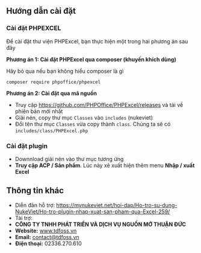 ## Hướng dẫn cài đặt
### Cài đặt PHPEXCEL
Để cài đặt thư viện PHPExcel, bạn thực hiện một trong hai phương án sau đây

**Phương án 1: Cài đặt PHPExcel qua composer (khuyến khích dùng)**

Hãy bỏ qua nếu bạn không hiểu composer là gì
```
composer require phpoffice/phpexcel
```

**Phương án 2: Cài đặt qua mã nguồn**
- Truy cập https://github.com/PHPOffice/PHPExcel/releases và tải về phiên bản mới nhất
- Giải nén, copy thư mục `Classes` vào `includes` (nukeviet)
- Đổi tên thư mục `Classes` vừa copy thành `class`. Chúng ta sẽ có `includes/class/PHPExcel.php`

### Cài đặt plugin
- Downnload giải nén vào thư mục tương ứng
- **Truy cập ACP / Sản phẩm**. Lúc này xẽ xuất hiện thêm menu **Nhập / xuất Excel**

## Thông tin khác
- Diễn đàn hỗ trợ: https://mynukeviet.net/hoi-dap/Ho-tro-su-dung-NukeViet/Ho-tro-plugin-nhap-xuat-san-pham-qua-Excel-259/
- Tài trợ:
 - **CÔNG TY TNHH PHÁT TRIỂN VÀ DỊCH VỤ NGUỒN MỞ THUẬN ĐỨC**
 - **Website:** www.tdfoss.vn
 - **Email:** contact@tdfoss.vn
 - **Điện thoại:** 02336.270.610
